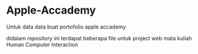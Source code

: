 # Apple-Accademy
Untuk data data buat portofolio apple accademy

didalam repository ini terdapat beberapa file untuk project web mata kuliah Human Computer Interaction
